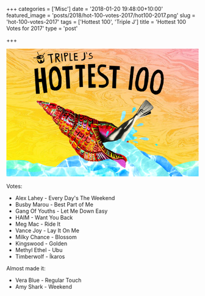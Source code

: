 +++
categories = ['Misc']
date = '2018-01-20 19:48:00+10:00'
featured_image = 'posts/2018/hot-100-votes-2017/hot100-2017.png'
slug = 'hot-100-votes-2017'
tags = ['Hottest 100', 'Triple J']
title = 'Hottest 100 Votes for 2017'
type = 'post'

+++

![hot100](hot100-2017.png)

Votes:

- Alex Lahey - Every Day's The Weekend
- Busby Marou - Best Part of Me
- Gang Of Youths - Let Me Down Easy
- HAIM - Want You Back
- Meg Mac - Ride It
- Vance Joy - Lay It On Me
- Milky Chance - Blossom
- Kingswood - Golden
- Methyl Ethel - Ubu
- Timberwolf - Íkaros

Almost made it:

- Vera Blue - Regular Touch
- Amy Shark - Weekend